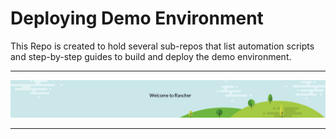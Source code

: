 # Deploying Demo Environment

This Repo is created to hold several sub-repos that list automation scripts and step-by-step guides to build and deploy the demo environment. 

---

<p align="center">
    <img src="images/RancherDeploy.png">
</p>

---